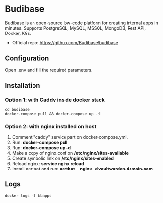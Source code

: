# Budibase
Budibase is an open-source low-code platform for creating internal apps in minutes. Supports PostgreSQL, MySQL, MSSQL, MongoDB, Rest API, Docker, K8s.

* Official repo: https://github.com/Budibase/budibase

## Configuration
Open .env and fill the required parameters.

## Installation

### Option 1: with Caddy inside docker stack
```
cd budibase
docker-compose pull && docker-compose up -d
```

### Option 2: with nginx installed on host
1. Comment "caddy" service part on docker-compose.yml.
2. Run: **docker-compose pull**
3. Run: **docker-compose up -d**
4. Make a copy of nginx.conf on **/etc/nginx/sites-available**
5. Create symbolic link on **/etc/nginx/sites-enabled**
6. Reload nginx: **service nginx reload**
7. Install certbot and run: **certbot --nginx -d vaultwarden.domain.com**

## Logs
```
docker logs -f bbapps
```
